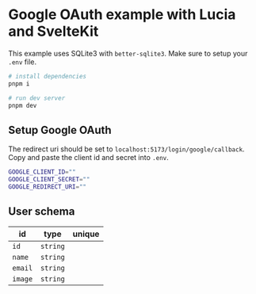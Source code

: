 # Google OAuth example with Lucia and SvelteKit

This example uses SQLite3 with `better-sqlite3`. Make sure to setup your `.env` file.

```bash
# install dependencies
pnpm i

# run dev server
pnpm dev
```

## Setup Google OAuth

The redirect uri should be set to `localhost:5173/login/google/callback`. Copy and paste the client id and secret into `.env`.

```bash
GOOGLE_CLIENT_ID=""
GOOGLE_CLIENT_SECRET=""
GOOGLE_REDIRECT_URI=""
```

## User schema

| id         | type     | unique |
| ---------- | -------- | :----: |
| `id`       | `string` |        |
| `name`     | `string` |        |
| `email`    | `string` |        |
| `image`    | `string` |        |

